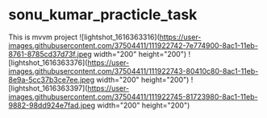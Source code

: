 # sonu_kumar_practicle_task
This is mvvm project 
![lightshot_1616363316](https://user-images.githubusercontent.com/37504411/111922742-7e774900-8ac1-11eb-8761-8785cd37d73f.jpeg width="200" height="200")
![lightshot_1616363376](https://user-images.githubusercontent.com/37504411/111922743-80410c80-8ac1-11eb-8e9a-5cc37b3ce7ee.jpeg width="200" height="200")
![lightshot_1616363397](https://user-images.githubusercontent.com/37504411/111922745-81723980-8ac1-11eb-9882-98dd924e7fad.jpeg width="200" height="200")
